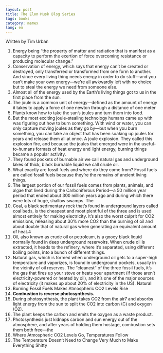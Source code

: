 ```yaml
---
layout: post
title: The Elon Musk Blog Series
tags: books
category: memex
lang: en
---
```


Written by Tim Urban

1. Energy being “the property of matter and radiation that is manifest as a capacity to perform the exertion of force overcoming resistance or producing molecular change.”
2. Conservation of energy, which says that energy can’t be created or destroyed, only transferred or transformed from one form to another. And since every living thing needs energy in order to do stuff—and you can’t make your own energy—we’re all awkwardly left with no choice but to steal the energy we need from someone else.
3. Almost all of the energy used by the Earth’s living things got to us in the first place from the sun.
4. The joule is a common unit of energy—defined as the amount of energy it takes to apply a force of one newton through a distance of one meter
5. Plants know how to take the sun’s joules and turn them into food.
6. But the most exciting joule-stealing technology humans came up with was figuring out how to burn something. With wind or water, you can only capture moving joules as they go by—but when you burn something, you can take an object that has been soaking up joules for years and release them all at once. A joule explosion. They called this explosion fire, and because the joules that emerged were in the useful-to-humans formats of heat energy and light energy, burning things became a popular activity.
7. They found pockets of burnable air we call natural gas and underground lakes of thick, black burnable liquid we call crude oil. 
8. What exactly are fossil fuels and where do they come from? Fossil fuels are called fossil fuels because they’re the remains of ancient living things.
9. The largest portion of our fossil fuels comes from plants, animals, and algae that lived during the Carboniferous Period—a 50 million year period that ended about 300 million years ago and during which there were lots of huge, shallow swamps. The
10. Coal, a black sedimentary rock that’s found in underground layers called coal beds, is the cheapest and most plentiful of the three and is used almost entirely for making electricity. It’s also the worst culprit for CO2 emissions, releasing about 30% more CO2 than the burning of oil and about double that of natural gas when generating an equivalent amount of heat.4
11. Oil, also known as crude oil or petroleum, is a gooey black liquid normally found in deep underground reservoirs. When crude oil is extracted, it heads to the refinery, where it’s separated, using different boiling points, into a bunch of different things.
12. Natural gas, which is formed when underground oil gets to a super-high temperature and vaporizes, is found in underground pockets, usually in the vicinity of oil reserves. The “cleanest” of the three fossil fuels, it’s the gas that fires up your stove or heats your apartment \(if those aren’t electricity-powered or heated by oil\), and it’s one of the major sources of electricity \(it makes up about 20% of electricity in the US\). Natural
13. Burning Fossil Fuels Makes Atmospheric CO2 Levels Rise
14. **Combustion is reverse photosynthesis.**
15. During photosynthesis, the plant takes CO2 from the air7 and absorbs light energy from the sun to split the CO2 into carbon \(C\) and oxygen \(O2\).
16. The plant keeps the carbon and emits the oxygen as a waste product.
17. Photosynthesis just kidnaps carbon and sun energy out of the atmosphere, and after years of holding them hostage, combustion sets them both free—the
18. Where Atmospheric CO2 Levels Go, Temperatures Follow
19. The Temperature Doesn’t Need to Change Very Much to Make Everything Shitty

